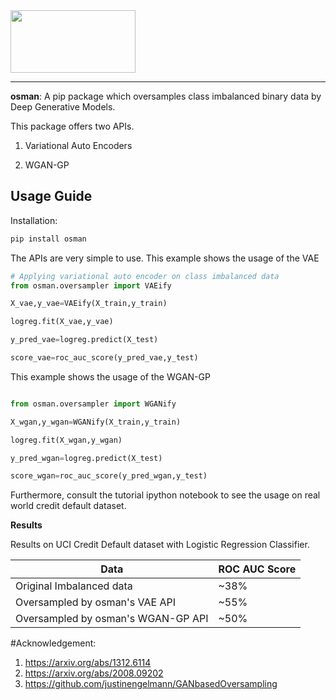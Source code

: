 <img src="https://github.com/rajoy99/osman/blob/main/OsmanLogo.png" width="200" height="100" /> 

---

**osman**: A pip package which oversamples class imbalanced binary data by Deep Generative Models.


 

This package offers two APIs. 

1) Variational Auto Encoders 

2) WGAN-GP

**Usage Guide**
---

Installation:

```python
pip install osman
```

The APIs are very simple to use. This example shows the usage of the VAE 

```python
# Applying variational auto encoder on class imbalanced data 
from osman.oversampler import VAEify 

X_vae,y_vae=VAEify(X_train,y_train)

logreg.fit(X_vae,y_vae)

y_pred_vae=logreg.predict(X_test)

score_vae=roc_auc_score(y_pred_vae,y_test)


```
This example shows the usage of the WGAN-GP

```python

from osman.oversampler import WGANify

X_wgan,y_wgan=WGANify(X_train,y_train)

logreg.fit(X_wgan,y_wgan)

y_pred_wgan=logreg.predict(X_test)

score_wgan=roc_auc_score(y_pred_wgan,y_test)
```

Furthermore, consult the tutorial ipython notebook to see the usage on real world credit default dataset.

**Results**

Results on UCI Credit Default dataset with Logistic Regression Classifier.

| Data  | ROC AUC Score |
| ------------- | ------------- |
| Original Imbalanced data | ~38%  |
| Oversampled by osman's VAE API  | ~55%  |
| Oversampled by osman's WGAN-GP API | ~50%  |




#Acknowledgement:
1) https://arxiv.org/abs/1312.6114
2) https://arxiv.org/abs/2008.09202  
3) https://github.com/justinengelmann/GANbasedOversampling
